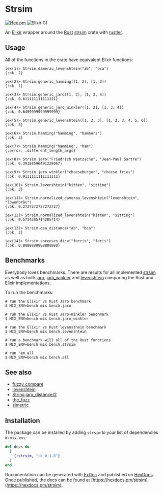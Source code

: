 # Strsim

[![Hex pm](http://img.shields.io/hexpm/v/strsim.svg?style=flat)](https://hex.pm/packages/strsim)
![Elixir CI](https://github.com/joshrotenberg/strsim_ex/workflows/Elixir%20CI/badge.svg)

An [Elixir][0] wrapper around the [Rust][1] [strsim][2] crate with [rustler][3].

## Usage

All of the functions in the crate have equivalent Elixir functions:

```
iex(1)> Strsim.damerau_levenshtein("ab", "bca")
{:ok, 2}

iex(2)> Strsim.generic_hamming([1, 2], [1, 3])
{:ok, 1}

iex(3)> Strsim.generic_jaro([1, 2], [1, 3, 4])
{:ok, 0.611111111111111}

iex(4)> Strsim.generic_jaro_winkler([1, 2], [1, 3, 4])
{:ok, 0.6499999999999999}

iex(5)> Strsim.generic_levenshtein([1, 2, 3], [1, 2, 3, 4, 5, 6])
{:ok, 3}

iex(6)> Strsim.hamming("hamming", "hammers")
{:ok, 3}

iex(7)> Strsim.hamming("hamming", "ham")
{:error, :different_length_args}

iex(8)> Strsim.jaro("Friedrich Nietzsche", "Jean-Paul Sartre")
{:ok, 0.39188596491228067}

iex(9)> Strsim.jaro_winkler("cheeseburger", "cheese fries")
{:ok, 0.9111111111111111}

iex(10)> Strsim.levenshtein("kitten", "sitting")
{:ok, 3}

iex(11)> Strsim.normalized_damerau_levenshtein("levenshtein", "löwenbräu")
{:ok, 0.2727272727272727}

iex(12)> Strsim.normalized_levenshtein("kitten", "sitting")
{:ok, 0.5714285714285714}

iex(13)> Strsim.osa_distance("ab", "bca")
{:ok, 3}

iex(14)> Strsim.sorensen_dice("ferris", "feris")
{:ok, 0.8888888888888888}
```

## Benchmarks

Everybody loves benchmarks. There are results for all implemented [strsim](bench/strsim_benchmark_results.md) 
as well as both [jaro](bench/jaro_benchmark_results.md), [jaro_winkler](bench/jaro_winkler_benchmarks_results.md) and [levenshtein](bench/levenshtein_benchmark_results.md) comparing the Rust and Elixir implementations.

To run the benchmarks:

```
# run the Elixir vs Rust Jaro benchmark
$ MIX_ENV=bench mix bench.jaro 

# run the Elixir vs Rust Jaro-Winkler benchmark
$ MIX_ENV=bench mix bench.jaro_winkler 

# run the Elixir vs Rust levensthein benchmark
$ MIX_ENV=bench mix bench.levenshtein

# run a benchmark will all of the Rust functions
$ MIX_ENV=bench mix bench.strsim

# run 'em all
$ MIX_ENV=bench mix bench.all
```

## See also

* [fuzzy_compare][4]
* [levenshtein][5]
* [String.jaro_distance/2][6]
* [the_fuzz][7]
* [simetric][8]

## Installation

The package can be installed
by adding `strsim` to your list of dependencies in `mix.exs`:

```elixir
def deps do
  [
    {:strsim, "~> 0.1.0"}
  ]
end
```

Documentation can be generated with [ExDoc](https://github.com/elixir-lang/ex_doc)
and published on [HexDocs](https://hexdocs.pm). Once published, the docs can
be found at [https://hexdocs.pm/strsim](https://hexdocs.pm/strsim).

[0]: https://elixir-lang.org
[1]: https://www.rust-lang.org 
[2]: https://crates.io/crates/strsim
[3]: https://hex.pm/packages/rustler
[4]: https://hex.pm/packages/fuzzy_compare
[5]: https://hex.pm/packages/levenshtein
[6]: https://hexdocs.pm/elixir/String.html#jaro_distance/2
[7]: https://hex.pm/packages/the_fuzz
[8]: https://hex.pm/packages/simetric
